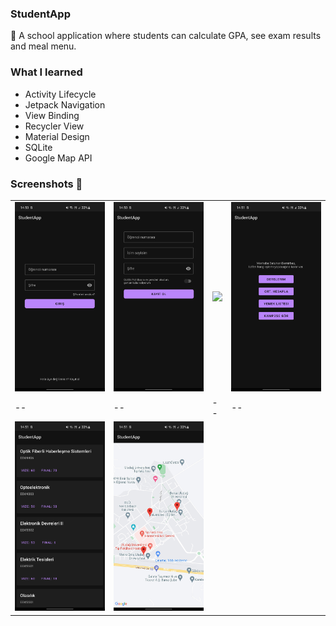 ### StudentApp
🏫 A school application where students can calculate GPA, see exam results and meal menu.

### What I learned
* Activity Lifecycle
* Jetpack Navigation
* View Binding
* Recycler View
* Material Design
* SQLite
* Google Map API

### Screenshots 📸
|  |  |  |  |
|--|--|--|--|
| <img src="/screenshot/login_screen.jpg"/>| <img src="/screenshot/register_screen.jpg"/> | <img src="/screenshot/forgot_password_screen.jpg"/> | <img src="/screenshot/dashboard_screen.jpg"/>|
|--|--|--|--|
| <img src="/screenshot/lesson_screen.jpg"/>| <img src="/screenshot/map_screen.jpg"/> | | |
